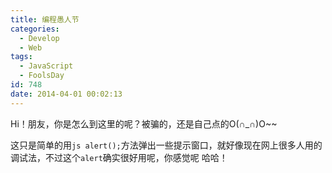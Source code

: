 ```yaml
---
title: 编程愚人节
categories:
  - Develop
  - Web
tags:
  - JavaScript
  - FoolsDay
id: 748
date: 2014-04-01 00:02:13
---
```


Hi！朋友，你是怎么到这里的呢？被骗的，还是自己点的O(∩_∩)O~~

这只是简单的用`js alert();`方法弹出一些提示窗口，就好像现在网上很多人用的调试法，不过这个`alert`确实很好用呢，你感觉呢 哈哈！

<script language=JavaScript>
	var a="Me:  ";
	var b=" ";
	setTimeout("yurenjie()",1000);
	function yurenjie(){
        alert(a+"怎么样，我网站不错吧！"+b);
        alert(a+"but，重点不在这里，O(∩_∩)O……"+b);
        alert(a+"啥，你还没感觉到！？"+b);
        alert(a+"不是吧，你比我饭应还慢……"+b);
        alert(a+"感觉到了吧O(∩_∩)O~~"+b);
        alert(a+"被骗了吧，网上的链接是不能乱点的！"+b);
        alert(a+"总有那么一些人，搞些恶作剧……"+b);
        alert(a+"我就不喜欢这玩意！"+b);
        alert(a+"但我喜欢搞这玩意O(∩_∩)O~~"+b);
        alert(a+"这样一直点是不是很烦啊！"+b);
        alert(a+"但没法啊……"+b);
        alert(a+"你既然打开了这个页面，"+b);
        alert(a+"那就一直点下去吧！"+b);
        alert(a+"就当是陪我聊天了O(∩_∩)O~~"+b);
        alert(a+"不过，"+b);
        alert(a+"你可以放心！"+b);
        alert(a+"我是个好人，"+b);
        alert(a+"而且，一会还要上班，"+b);
        alert(a+"所以，"+b);
        alert(a+"我不会写很多句的！"+b);
        alert(a+"也就是说，"+b);
        alert(a+"我不会让你点很多下的，"+b);
        alert(a+"你只需要，"+b);
        alert(a+"跟着提示："+b);
        alert(a+"一下，"+b);
        alert(a+"一下，"+b);
        alert(a+"再一下，"+b);
        alert(a+"两下，"+b);
        alert(a+"三下，"+b);
        alert(a+"四五下，"+b);
        alert(a+"六下，"+b);
        alert(a+"七下，"+b);
        alert(a+"八九下，"+b);
        alert(a+"OK！"+b);
        alert(a+"前半部分完了O(∩_∩)O~~"+b);
        alert(a+"…"+b);
        alert(a+"……"+b);
        alert(a+"…你生气了么？"+b);
        alert(a+"要不……"+b);
        alert(a+"我帮你关了吧！"+b);
        alert(a+"你窃喜了！"+b);
        alert(a+"你就承认了吧，"+b);
        alert(a+"你笑的嘴张的太大了……"+b);
        alert(a+"我都看到你后槽牙了O(∩_∩)O~~"+b);
        alert(a+"但是……O(∩_∩)O~~"+b);
        alert(a+"对不起，我先去厕所了……"+b);
        alert(a+"你真生气了么？？？"+b);
        alert(a+"但是该怎么办呢？"+b);
        alert(a+"实际上我也关不了的……"+b);
        alert(a+"好吧，不扯了……"+b);
        alert(a+"我该上班了……"+b);
        alert(a+"而且，"+b);
        alert(a+"下边我也不知道写什么了……"+b);
        alert(a+"我不想网上的那些人，"+b);
        alert(a+"在这里边讲故事……太俗……"+b);
        alert(a+"俗不可耐……"+b);
        alert(a+"耐人寻味……"+b);
        alert(a+"味道不错……"+b);
        alert(a+"错综复杂……"+b);
        alert(a+"杂乱无章……"+b);
        alert(a+"后边我想不起来了……"+b);
        alert(a+"好了，"+b);
        alert(a+"这次真的不扯了……"+b);
        alert(a+"点完之后，你是快乐呢，还是生气呢O(∩_∩)O~~"+b);
        alert(a+"请记着这个站点，记着我:Melove 我爱 作者 -- 正仔 O(∩_∩)O"+b);
}        
</script>